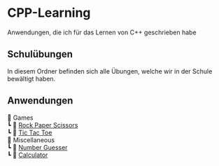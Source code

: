 # CPP-Learning
Anwendungen, die ich für das Lernen von C++ geschrieben habe

## Schulübungen
In diesem Ordner befinden sich alle Übungen, welche wir in der Schule bewältigt haben.

## Anwendungen

📂 Games  
┗ 📜 [Rock Paper Scissors](rpc.cpp)  
┗ 📜 [Tic Tac Toe](tictactoe.cpp)  
📂 Miscellaneous  
┗ 📜 [Number Guesser](guesser.cpp)  
┗ 📜 [Calculator](calculator.cpp)  